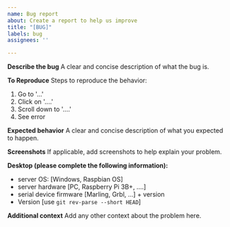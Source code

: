 ```yaml
---
name: Bug report
about: Create a report to help us improve
title: "[BUG]"
labels: bug
assignees: ''

---
```


**Describe the bug**
A clear and concise description of what the bug is.

**To Reproduce**
Steps to reproduce the behavior:
1. Go to '...'
2. Click on '....'
3. Scroll down to '....'
4. See error

**Expected behavior**
A clear and concise description of what you expected to happen.

**Screenshots**
If applicable, add screenshots to help explain your problem.

**Desktop (please complete the following information):**
 - server OS: [Windows, Raspbian OS]
 - server hardware [PC, Raspberry Pi 3B+, ....]
 - serial device firmware [Marling, Grbl, ...] + version
 - Version [use `git rev-parse --short HEAD`]

**Additional context**
Add any other context about the problem here.
